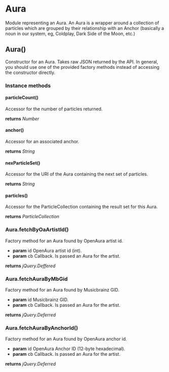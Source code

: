 # Aura
Module representing an Aura. An Aura is a wrapper around a
collection of particles which are grouped by their relationship
with an Anchor (basically a noun in our system, eg, Coldplay, Dark
Side of the Moon, etc.)
## Aura()

Constructor for an Aura. Takes raw JSON returned by the API. In
general, you should use one of the provided factory methods
instead of accessing the constructor directly.
### Instance methods
#### particleCount()

Accessor for the number of particles returned.

**returns** *Number*
#### anchor()

Accessor for an associated anchor.

**returns** *String*
#### nexParticleSet()

Accessor for the URI of the Aura containing the next set of
particles.

**returns** *String*
#### particles()

Accessor for the ParticleCollection containing the result set
for this Aura.

**returns** *ParticleCollection*
### Aura.fetchByOaArtistId()

Factory method for an Aura found by OpenAura artist id.

+ **param** id OpenAura artist id (int).
+ **param** cb Callback. Is passed an Aura for the artist.

**returns** *jQuery.Deffered*
### Aura.fetchAuraByMbGid

Factory method for an Aura found by Musicbrainz GID.

+ **param** id Musicbrainz GID.
+ **param** cb Callback. Is passed an Aura for the artist.

**returns** *jQuery.Deferred*
### Aura.fetchAuraByAnchorId()
Factory method for an Aura found by OpenAura anchor id.

+ **param** id OpenAura Anchor ID (12-byte hexadecimal).
+ **param** cb Callback. Is passed an Aura for the artist.

**returns** *jQuery.Deferred*
